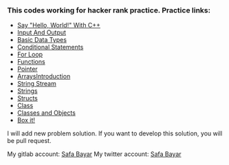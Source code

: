 ### This codes working for hacker rank practice. Practice links:


- [Say "Hello, World!" With C++](https://github.com/rection/HackerRank/tree/update/c%2B%2B/HackerRank/c%2B%2B/SayHello%2CWorld!WithC%2B%2B)
- [Input And Output](https://github.com/rection/HackerRank/tree/update/c%2B%2B/HackerRank/c%2B%2B/InputandOutput)
- [Basic Data Types](https://github.com/rection/HackerRank/tree/update/c%2B%2B/HackerRank/c%2B%2B/BasicDataTypes)
- [Conditional Statements](https://github.com/rection/HackerRank/tree/update/c%2B%2B/HackerRank/c%2B%2B/ConditionalStatements)
- [For Loop](https://github.com/rection/HackerRank/tree/update/c%2B%2B/HackerRank/c%2B%2B/ForLoop)
- [Functions](https://github.com/rection/HackerRank/tree/update/c%2B%2B/HackerRank/c%2B%2B/Functions)
- [Pointer](https://github.com/rection/HackerRank/tree/update/c%2B%2B/HackerRank/c%2B%2B/Pointer)
- [ArraysIntroduction](https://github.com/rection/HackerRank/tree/update/c%2B%2B/HackerRank/c%2B%2B/ArraysIntroduction)
- [String Stream](https://github.com/rection/HackerRank/tree/update/c%2B%2B/HackerRank/c%2B%2B/StringStream)
- [Strings](https://github.com/rection/HackerRank/tree/update/c%2B%2B/HackerRank/c%2B%2B/Strings)
- [Structs](https://github.com/rection/HackerRank/tree/update/c%2B%2B/HackerRank/c%2B%2B/Structs)
- [Class](https://github.com/rection/HackerRank/tree/update/c%2B%2B/HackerRank/c%2B%2B/Class)
- [Classes and Objects](https://github.com/rection/HackerRank/tree/update/c%2B%2B/HackerRank/c%2B%2B/ClassAndObjects)
- [Box it!](https://github.com/rection/HackerRank/tree/update/c%2B%2B/HackerRank/c%2B%2B/BoxIt)


I will add new problem solution. If you want to develop this solution, you will be pull request.


My gitlab account: [Safa Bayar](https://gitlab.com/rection)
My twitter account: [Safa Bayar](https://twitter.com/BayarSafa?s=09)
